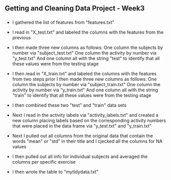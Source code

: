 ## Getting and Cleaning Data Project - Week3
###


* I gathered the list of features from "features.txt"

* I read in "X_test.txt" and labeled the columns with the features from the previous
* I then made three new columns as follows:
One column the subjects by number via "subject_test.txt"
One column the activity by number via "y_test.txt"
And one column all with the string "test" to identify that all these values were from the testing stage

* I then read in "X_train.txt" and labeled the columns with the features from two steps prior
I then made three new columns as follows:
One column the subjects by number via "subject_train.txt"
One column the activity by number via "y_train.txt"
And one column all with the string "train" to identify that all these values were from the testing stage

* I then combined these two "test" and "train" data sets

* Next I read in the activity labels via "activity_labels.txt"
and created a new column placing labels based on the corresponding activity numbers that were placed
in the data frame via "y_test.txt" and "y_train.txt"

* Next I pulled out all columns from the original data that contain the words "mean" or "std" in their title
and I cjecked all the columns for NA values

* I then pulled out all info for individual subjects and averaged the columns per specific exercise

* I then wrote the table to "mytidydata.txt" 